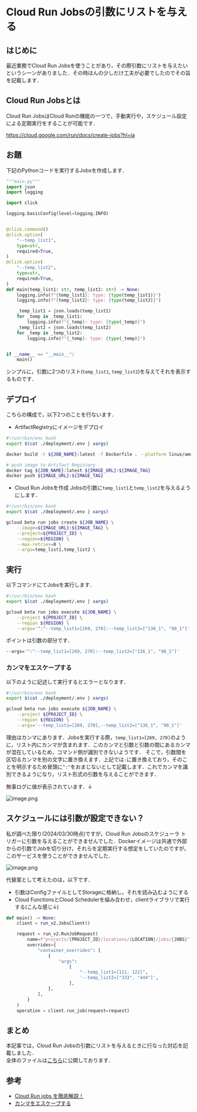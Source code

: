 # Cloud Run Jobsの引数にリストを与える

## はじめに

最近業務でCloud Run Jobsを使うことがあり，その際引数にリストを与えたいというシーンがありました．その時ほんの少しだけ工夫が必要でしたのでその旨を記載します．

## Cloud Run Jobsとは

Cloud Run JobsはCloud Runの機能の一つで，手動実行や，スケジュール設定による定期実行をすることが可能です．

https://cloud.google.com/run/docs/create-jobs?hl=ja

## お題

下記のPythonコードを実行するJobsを作成します．

```python:main.py
"""main.py"""
import json
import logging

import click

logging.basicConfig(level=logging.INFO)


@click.command()
@click.option(
    "--temp_list1",
    type=str,
    required=True,
)
@click.option(
    "--temp_list2",
    type=str,
    required=True,
)
def main(temp_list1: str, temp_list2: str) -> None:
    logging.info(f"{temp_list1}: type: {type(temp_list1)}")
    logging.info(f"{temp_list2}: type: {type(temp_list2)}")

    _temp_list1 = json.loads(temp_list1)
    for _temp in _temp_list1:
        logging.info(f"{_temp}: type: {type(_temp)}")
    _temp_list2 = json.loads(temp_list2)
    for _temp in _temp_list2:
        logging.info(f"{_temp}: type: {type(_temp)}")


if __name__ == "__main__":
    main()

```

シンプルに，引数に2つのリスト(`temp_list1`, `temp_list2`)を与えてそれを表示するものです．


## デプロイ
こちらの構成で，以下2つのことを行ないます．
- ArtifactRegistryにイメージをデプロイ
```bash:deployment_component.sh
#!/usr/bin/env bash
export $(cat ./deployment/.env | xargs)

docker build -t ${JOB_NAME}:latest -f Dockerfile . --platform linux/amd64

# push image to Artifact Registory
docker tag ${JOB_NAME}:latest ${IMAGE_URL}:${IMAGE_TAG}
docker push ${IMAGE_URL}:${IMAGE_TAG}
```

- Cloud Run Jobsを作成
Jobsの引数に`temp_list1`と`temp_list2`を与えるようにします．

```bash:deployment_cloudrun.sh
#!/usr/bin/env bash
export $(cat ./deployment/.env | xargs)

gcloud beta run jobs create ${JOB_NAME} \
    --image=${IMAGE_URL}:${IMAGE_TAG} \
    --project=${PROJECT_ID} \
    --region=${REGION} \
    --max-retries=0 \
    --args=temp_list1,temp_list2 \
```

## 実行
以下コマンドにてJobsを実行します．
```bash:job_run.sh
#!/usr/bin/env bash
export $(cat ./deployment/.env | xargs)

gcloud beta run jobs execute ${JOB_NAME} \
    --project ${PROJECT_ID} \
    --region ${REGION} \
    --args='^:^--temp_list1=[269, 270]:--temp_list2=["136_1", "90_1"]'
```

ポイントは引数の部分です．
```bash
--args='^:^--temp_list1=[269, 270]:--temp_list2=["136_1", "90_1"]'
```


### カンマをエスケープする
以下のように記述して実行するとエラーとなります．
```bash
#!/usr/bin/env bash
export $(cat ./deployment/.env | xargs)

gcloud beta run jobs execute ${JOB_NAME} \
    --project ${PROJECT_ID} \
    --region ${REGION} \
    --args='--temp_list1=[269, 270],--temp_list2=["136_1", "90_1"]'
```
理由はカンマにあります．Jobsを実行する際，`temp_list1=[269, 270]`のように，リスト内にカンマが含まれます．このカンマと引数と引数の間にあるカンマが混在しているため，コマンド側が識別できないようです．
そこで，引数間を区切るカンマを別の文字に置き換えます．上記では`:`に置き換えており，そのことを明示するため冒頭に`^:^`をおまじないとして記載します．これでカンマを識別できるようになり，リスト形式の引数を与えることができます．

無事ログに値が表示されています．↓

![image.png](https://qiita-image-store.s3.ap-northeast-1.amazonaws.com/0/3618319/0f348616-c301-7f33-a973-72a87420b5ec.png)


## スケジュールには引数が設定できない？
私が調べた限り(2024/03/30時点)ですが，Cloud Run Jobsのスケジューラ トリガーに引数を与えることができませんでした．Dockerイメージは共通で外部からの引数でJobを切り分け，それらを定期実行する想定をしていたのですが，このサービスを使うことができませんでした．

![image.png](https://qiita-image-store.s3.ap-northeast-1.amazonaws.com/0/3618319/6158a8e3-7d09-64d4-d6b5-d4dbe50f0127.png)

代替案として考えたのは，以下です．
- 引数はConfigファイルとしてStorageに格納し，それを読み込むようにする
- Cloud FunctionsとCloud Schedulerを組み合わせ，clientライブラリで実行する(こんな感じ↓)
```python
def main() -> None:
    client = run_v2.JobsClient()

    request = run_v2.RunJobRequest(
        name=f"projects/{PROJECT_ID}/locations/{LOCATION}/jobs/{JOBS}",
        overrides={
            "container_overrides": [
                {
                    "args":
                        [
                            "--temp_list1=[111, 122]",
                            '--temp_list2=["333", "444"]',
                        ],
                },
            ],
        }
    )
    operation = client.run_job(request=request)
```


## まとめ

本記事では，Cloud Run Jobsの引数にリストを与えるときに行なった対応を記載しました．  
全体のファイルは[こちら](https://github.com/rxmrsd/cloudrun-jobs)に公開しております．




## 参考
- [Cloud Run jobs を徹底解説！](https://blog.g-gen.co.jp/entry/cloud-run-jobs-explained)
- [カンマをエスケープする](https://cloud.google.com/sdk/gcloud/reference/topic/escaping)
